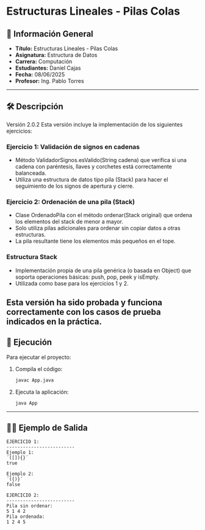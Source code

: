 # Estructuras Lineales - Pilas Colas

## 📌 Información General

- **Título:** Estructuras Lineales - Pilas Colas
- **Asignatura:** Estructura de Datos
- **Carrera:** Computación
- **Estudiantes:** Daniel Cajas
- **Fecha:** 08/06/2025
- **Profesor:** Ing. Pablo Torres

---

## 🛠️ Descripción

Versión 2.0.2
Esta versión incluye la implementación de los siguientes ejercicios:

### Ejercicio 1: Validación de signos en cadenas
- Método ValidadorSignos.esValido(String cadena) que verifica si una cadena con paréntesis, llaves y corchetes está correctamente balanceada.
- Utiliza una estructura de datos tipo pila (Stack) para hacer el seguimiento de los signos de apertura y cierre.

### Ejercicio 2: Ordenación de una pila (Stack)
- Clase OrdenadoPila con el método ordenar(Stack original) que ordena los elementos del stack de menor a mayor.
- Solo utiliza pilas adicionales para ordenar sin copiar datos a otras estructuras.
- La pila resultante tiene los elementos más pequeños en el tope.

### Estructura Stack
- Implementación propia de una pila genérica (o basada en Object) que soporta operaciones básicas: push, pop, peek y isEmpty.
- Utilizada como base para los ejercicios 1 y 2.

Esta versión ha sido probada y funciona correctamente con los casos de prueba indicados en la práctica.
---
## 🚀 Ejecución

Para ejecutar el proyecto:

1. Compila el código:
    ```bash
    javac App.java
    ```
2. Ejecuta la aplicación:
    ```bash
    java App
    ```

---
## 🧑‍💻 Ejemplo de Salida

```plaintext
EJERCICIO 1:
-------------------------
Ejemplo 1:
´([]){}´
true
 
Ejemplo 2:
´({)}´
false

EJERCICIO 2:
-------------------------
Pila sin ordenar:
5 1 4 2
Pila ordenada:
1 2 4 5 
